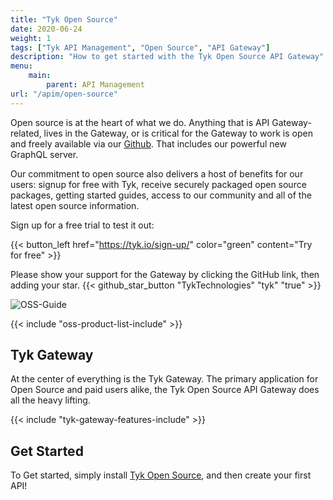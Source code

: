 ```yaml
---
title: "Tyk Open Source"
date: 2020-06-24
weight: 1
tags: ["Tyk API Management", "Open Source", "API Gateway"]
description: "How to get started with the Tyk Open Source API Gateway"
menu:
    main:
        parent: API Management
url: "/apim/open-source"
---
```




Open source is at the heart of what we do. Anything that is API Gateway-related, lives in the Gateway, or is critical for the Gateway to work is open and freely available via our [Github](https://github.com/TykTechnologies/). That includes our powerful new GraphQL server.

Our commitment to open source also delivers a host of benefits for our users: signup for free with Tyk, receive securely packaged open source packages, getting started guides, access to our community and all of the latest open source information.

Sign up for a free trial to test it out:

{{< button_left href="https://tyk.io/sign-up/" color="green" content="Try for free" >}}


Please show your support for the Gateway by clicking the GitHub link, then adding your star.
{{< github_star_button "TykTechnologies" "tyk" "true" >}}


![OSS-Guide](/docs/img/diagrams/oss-flow.png)

{{< include "oss-product-list-include" >}}

## Tyk Gateway

At the center of everything is the Tyk Gateway.  The primary application for Open Source and paid users alike, the Tyk Open Source API Gateway does all the heavy lifting.

{{< include "tyk-gateway-features-include" >}}

## Get Started

To Get started, simply install [Tyk Open Source](/docs/apim/open-source/installation/), and then create your first API!
